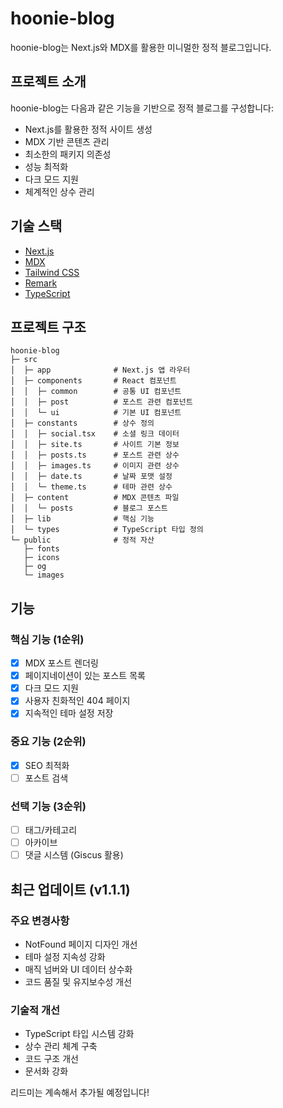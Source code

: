 # hoonie-blog

hoonie-blog는 Next.js와 MDX를 활용한 미니멀한 정적 블로그입니다.

## 프로젝트 소개

hoonie-blog는 다음과 같은 기능을 기반으로 정적 블로그를 구성합니다:

- Next.js를 활용한 정적 사이트 생성
- MDX 기반 콘텐츠 관리
- 최소한의 패키지 의존성
- 성능 최적화
- 다크 모드 지원
- 체계적인 상수 관리

## 기술 스택

- [Next.js](https://nextjs.org/)
- [MDX](https://mdxjs.com/)
- [Tailwind CSS](https://tailwindcss.com/)
- [Remark](https://github.com/remarkjs/remark)
- [TypeScript](https://www.typescriptlang.org/)

## 프로젝트 구조

```
hoonie-blog
├─ src
│  ├─ app              # Next.js 앱 라우터
│  ├─ components       # React 컴포넌트
│  │  ├─ common        # 공통 UI 컴포넌트
│  │  ├─ post          # 포스트 관련 컴포넌트
│  │  └─ ui            # 기본 UI 컴포넌트
│  ├─ constants        # 상수 정의
│  │  ├─ social.tsx    # 소셜 링크 데이터
│  │  ├─ site.ts       # 사이트 기본 정보
│  │  ├─ posts.ts      # 포스트 관련 상수
│  │  ├─ images.ts     # 이미지 관련 상수
│  │  ├─ date.ts       # 날짜 포맷 설정
│  │  └─ theme.ts      # 테마 관련 상수
│  ├─ content          # MDX 콘텐츠 파일
│  │  └─ posts         # 블로그 포스트
│  ├─ lib              # 핵심 기능
│  └─ types            # TypeScript 타입 정의
└─ public              # 정적 자산
   ├─ fonts
   ├─ icons
   ├─ og
   └─ images
```

## 기능

### 핵심 기능 (1순위)

- [x] MDX 포스트 렌더링
- [x] 페이지네이션이 있는 포스트 목록
- [x] 다크 모드 지원
- [x] 사용자 친화적인 404 페이지
- [x] 지속적인 테마 설정 저장

### 중요 기능 (2순위)

- [x] SEO 최적화
- [ ] 포스트 검색

### 선택 기능 (3순위)

- [ ] 태그/카테고리
- [ ] 아카이브
- [ ] 댓글 시스템 (Giscus 활용)

## 최근 업데이트 (v1.1.1)

### 주요 변경사항

- NotFound 페이지 디자인 개선
- 테마 설정 지속성 강화
- 매직 넘버와 UI 데이터 상수화
- 코드 품질 및 유지보수성 개선

### 기술적 개선

- TypeScript 타입 시스템 강화
- 상수 관리 체계 구축
- 코드 구조 개선
- 문서화 강화

리드미는 계속해서 추가될 예정입니다!
